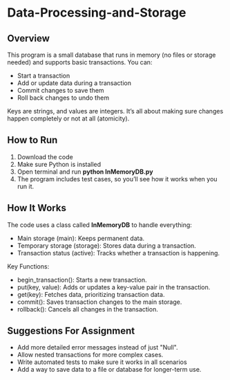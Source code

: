# Data-Processing-and-Storage
## Overview
This program is a small database that runs in memory (no files or storage needed) and supports basic transactions. You can:
- Start a transaction
- Add or update data during a transaction
- Commit changes to save them
- Roll back changes to undo them

Keys are strings, and values are integers. It’s all about making sure changes happen completely or not at all (atomicity).

## How to Run
1. Download the code
2. Make sure Python is installed
3. Open terminal and run **python InMemoryDB.py**
4. The program includes test cases, so you’ll see how it works when you run it.

## How It Works
The code uses a class called **InMemoryDB** to handle everything:
- Main storage (main): Keeps permanent data.
- Temporary storage (storage): Stores data during a transaction.
- Transaction status (active): Tracks whether a transaction is happening.

Key Functions:
- begin_transaction(): Starts a new transaction.
- put(key, value): Adds or updates a key-value pair in the transaction.
- get(key): Fetches data, prioritizing transaction data.
- commit(): Saves transaction changes to the main storage.
- rollback(): Cancels all changes in the transaction.

## Suggestions For Assignment
- Add more detailed error messages instead of just "Null".
- Allow nested transactions for more complex cases.
- Write automated tests to make sure it works in all scenarios
- Add a way to save data to a file or database for longer-term use.